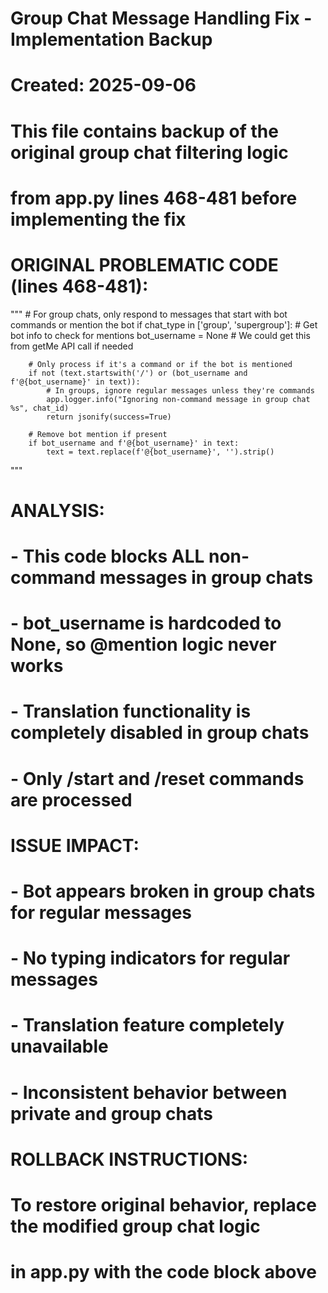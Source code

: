 # Group Chat Message Handling Fix - Implementation Backup
# Created: 2025-09-06
# 
# This file contains backup of the original group chat filtering logic 
# from app.py lines 468-481 before implementing the fix

# ORIGINAL PROBLEMATIC CODE (lines 468-481):
"""
    # For group chats, only respond to messages that start with bot commands or mention the bot
    if chat_type in ['group', 'supergroup']:
        # Get bot info to check for mentions
        bot_username = None  # We could get this from getMe API call if needed
        
        # Only process if it's a command or if the bot is mentioned
        if not (text.startswith('/') or (bot_username and f'@{bot_username}' in text)):
            # In groups, ignore regular messages unless they're commands
            app.logger.info("Ignoring non-command message in group chat %s", chat_id)
            return jsonify(success=True)
        
        # Remove bot mention if present
        if bot_username and f'@{bot_username}' in text:
            text = text.replace(f'@{bot_username}', '').strip()
"""

# ANALYSIS:
# - This code blocks ALL non-command messages in group chats
# - bot_username is hardcoded to None, so @mention logic never works
# - Translation functionality is completely disabled in group chats
# - Only /start and /reset commands are processed

# ISSUE IMPACT:
# - Bot appears broken in group chats for regular messages
# - No typing indicators for regular messages
# - Translation feature completely unavailable
# - Inconsistent behavior between private and group chats

# ROLLBACK INSTRUCTIONS:
# To restore original behavior, replace the modified group chat logic 
# in app.py with the code block above